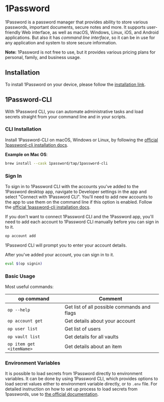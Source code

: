 # 1Password

1Password is a password manager that provides ability to store various passwords, important documents, secure notes and more.
It supports user-friendly Web interface, as well as macOS, Windows, Linux, iOS, and Android applications.
But also it has *command line interface*, so it can be in use for any application and system to store secure information.

**Note:** 1Password is not free to use, but it provides various pricing plans for personal, family, and business usage.

## Installation

To install 1Password on your device, please follow the [installation link](https://1password.com/downloads/).

## 1Password-CLI

With 1Password CLI, you can automate administrative tasks and load secrets straight from your command line and in your scripts.

### CLI Installation

Install 1Password-CLI on macOS, Windows or Linux, by following the [official 1password-cli installation docs](https://developer.1password.com/docs/cli/get-started#install).

**Example on Mac OS**:
```zsh
brew install --cask 1password/tap/1password-cli
```

### Sign In

To sign in to 1Password CLI with the accounts you've added to the 1Password desktop app, navigate to Developer settings in the app and select "Connect with 1Password CLI". You'll need to add new accounts to the app to use them on the command line if this option is enabled. Follow the [official 1password-cli installation docs](https://developer.1password.com/docs/cli/get-started#sign-in).

If you don't want to connect 1Password CLI and the 1Password app, you'll need to add each account to 1Password CLI manually before you can sign in to it.

```zsh
op account add
```

1Password CLI will prompt you to enter your account details.

After you've added your account, you can sign in to it.

```zsh
eval $(op signin)
```

### Basic Usage

Most useful commands:

| op command                         | Comment                                      |
| ---------------------------------- | -------------------------------------------- |
| `op --help`                        | Get list of all possible commands and flags  |
| `op account get`                   | Get details about your account               |
| `op user list`                     | Get list of users                            |
| `op vault list`                    | Get details for all vaults                   |
| `op item get <itemName>`           | Get details about an item                    |


### Environment Variables

It is possible to load secrets from 1Password directly to environment variables.
It can be done by using 1Password CLI, which provides options to load secret values either to environment variable directly, or to `.env` file.
For detailed instruction on how to set up process to load secrets from 1passwords, use to [the official documentation]([1Password-CLI](https://developer.1password.com/docs/cli/secrets-environment-variables/#step-1-create-secret-references)).
